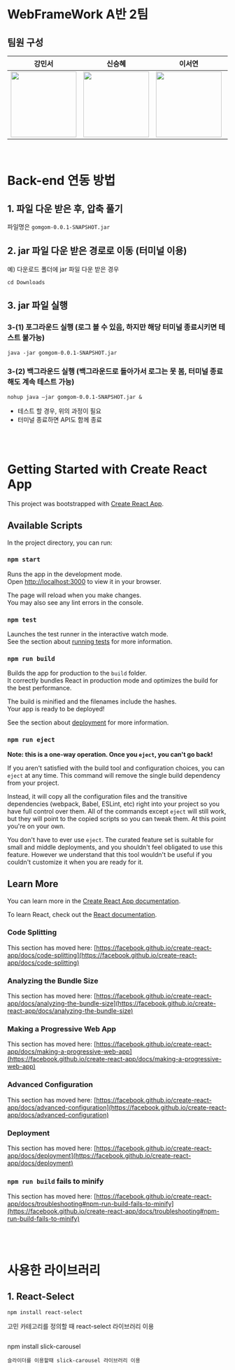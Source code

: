 # WebFrameWork A반 2팀
## 팀원 구성
| **강민서** | **신승혜** | **이서연** | **임수진** |
| :------: |  :------: | :------: | :------: |
| [<img src="https://avatars.githubusercontent.com/u/98332877?v=4" height=150 width=150> <br/>](https://github.com/MinseoKangQ) | [<img src="https://avatars.githubusercontent.com/u/107299318?v=4" height=150 width=150> <br/>](https://github.com/drimh) | [<img src="https://avatars.githubusercontent.com/u/102959791?v=4" height=150 width=150> <br/>](https://github.com/sycuuui) | [<img src="https://avatars.githubusercontent.com/u/122861956?v=4" height=150 width=150> <br/>](https://github.com/suzinlim) |

<br />

# Back-end 연동 방법
## 1. 파일 다운 받은 후, 압축 풀기
파일명은 `gomgom-0.0.1-SNAPSHOT.jar`

## 2. jar 파일 다운 받은 경로로 이동 (터미널 이용)
예) 다운로드 폴더에 jar 파일 다운 받은 경우
````
cd Downloads
````

## 3. jar 파일 실행 
### 3-(1) 포그라운드 실행 (로그 볼 수 있음, 하지만 해당 터미널 종료시키면 테스트 불가능)
````
java -jar gomgom-0.0.1-SNAPSHOT.jar
````
### 3-(2) 백그라운드 실행 (백그라운드로 돌아가서 로그는 못 봄, 터미널 종료해도 계속 테스트 가능)
````
nohup java –jar gomgom-0.0.1-SNAPSHOT.jar &
````

* 테스트 할 경우, 위의 과정이 필요
* 터미널 종료하면 API도 함께 종료

<br /><br />

# Getting Started with Create React App

This project was bootstrapped with [Create React App](https://github.com/facebook/create-react-app).

## Available Scripts

In the project directory, you can run:

### `npm start`

Runs the app in the development mode.\
Open [http://localhost:3000](http://localhost:3000) to view it in your browser.

The page will reload when you make changes.\
You may also see any lint errors in the console.

### `npm test`

Launches the test runner in the interactive watch mode.\
See the section about [running tests](https://facebook.github.io/create-react-app/docs/running-tests) for more information.

### `npm run build`

Builds the app for production to the `build` folder.\
It correctly bundles React in production mode and optimizes the build for the best performance.

The build is minified and the filenames include the hashes.\
Your app is ready to be deployed!

See the section about [deployment](https://facebook.github.io/create-react-app/docs/deployment) for more information.

### `npm run eject`

**Note: this is a one-way operation. Once you `eject`, you can't go back!**

If you aren't satisfied with the build tool and configuration choices, you can `eject` at any time. This command will remove the single build dependency from your project.

Instead, it will copy all the configuration files and the transitive dependencies (webpack, Babel, ESLint, etc) right into your project so you have full control over them. All of the commands except `eject` will still work, but they will point to the copied scripts so you can tweak them. At this point you're on your own.

You don't have to ever use `eject`. The curated feature set is suitable for small and middle deployments, and you shouldn't feel obligated to use this feature. However we understand that this tool wouldn't be useful if you couldn't customize it when you are ready for it.

## Learn More

You can learn more in the [Create React App documentation](https://facebook.github.io/create-react-app/docs/getting-started).

To learn React, check out the [React documentation](https://reactjs.org/).

### Code Splitting

This section has moved here: [https://facebook.github.io/create-react-app/docs/code-splitting](https://facebook.github.io/create-react-app/docs/code-splitting)

### Analyzing the Bundle Size

This section has moved here: [https://facebook.github.io/create-react-app/docs/analyzing-the-bundle-size](https://facebook.github.io/create-react-app/docs/analyzing-the-bundle-size)

### Making a Progressive Web App

This section has moved here: [https://facebook.github.io/create-react-app/docs/making-a-progressive-web-app](https://facebook.github.io/create-react-app/docs/making-a-progressive-web-app)

### Advanced Configuration

This section has moved here: [https://facebook.github.io/create-react-app/docs/advanced-configuration](https://facebook.github.io/create-react-app/docs/advanced-configuration)

### Deployment

This section has moved here: [https://facebook.github.io/create-react-app/docs/deployment](https://facebook.github.io/create-react-app/docs/deployment)

### `npm run build` fails to minify

This section has moved here: [https://facebook.github.io/create-react-app/docs/troubleshooting#npm-run-build-fails-to-minify](https://facebook.github.io/create-react-app/docs/troubleshooting#npm-run-build-fails-to-minify)

<br /><br />

# 사용한 라이브러리
## 1. React-Select
```
npm install react-select
```
고민 카테고리를 정의할 때 react-select 라이브러리 이용
```
```
npm install slick-carousel
```
슬라이더를 이용할때 slick-carousel 라이브러리 이용
